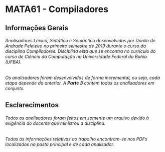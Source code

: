 # MATA61 - Compiladores

## **Informações Gerais**

###### Analisadores Léxico, Sintático e Semântico desenvolvidos por Danilo de Andrade Peleteiro no primeiro semestre de 2019 durante o curso da disciplina Compiladores. Disciplina esta que se encontra no currículo do curso de Ciência da Computação na Universidade Federal da Bahia (UFBA).

###### Os analisadores foram desenvolvidos de forma incremental, ou seja, cada etapa depende da anterior. A **Parte 3** contém todos os analisadores em conjunto.

## **Esclarecimentos**

###### Todos os analisadores foram feitos em somente um arquivo devido à exigência do docente que ministrou a disciplina.

###### Todas as informações relativas ao trabalho encontram-se nos PDFs localizados na pasta principal e de cada analisador.
